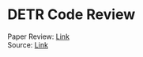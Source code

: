 # DETR Code Review
Paper Review: <a href="https://github.com/All4Nothing/papers-repo/tree/main/End-to-End%20Object%20Detection%20with%20Transformers">Link</a>  
Source: <a href="https://github.com/facebookresearch/detr">Link</a>